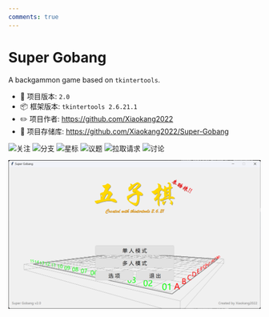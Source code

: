```yaml
---
comments: true
---
```


# Super Gobang

A backgammon game based on `tkintertools`.

* 🔖 项目版本: `2.0`
* 📦 框架版本: `tkintertools 2.6.21.1`
* ✏️ 项目作者: https://github.com/Xiaokang2022
* 🚀 项目存储库: https://github.com/Xiaokang2022/Super-Gobang

<img alt="关注" src="https://img.shields.io/github/watchers/Xiaokang2022/Super-Gobang?label=Watchers&logo=github&style=flat" title="关注" />
<img alt="分支" src="https://img.shields.io/github/forks/Xiaokang2022/Super-Gobang?label=Forks&logo=github&style=flat" title="分支" />
<img alt="星标" src="https://img.shields.io/github/stars/Xiaokang2022/Super-Gobang?label=Stars&color=gold&logo=github&style=flat" title="星标" />
<img alt="议题" src="https://img.shields.io/github/issues/Xiaokang2022/Super-Gobang?label=Issues&logo=github&style=flat" title="议题" />
<img alt="拉取请求" src="https://img.shields.io/github/issues-pr/Xiaokang2022/Super-Gobang?label=Pull%20Requests&logo=github&style=flat" title="拉取请求" />
<img alt="讨论" src="https://img.shields.io/github/discussions/Xiaokang2022/Super-Gobang?label=Discussions&logo=github&style=flat" title="讨论" />

![png](https://github.com/Xiaokang2022/Super-Gobang/blob/main/preview.png?raw=true)